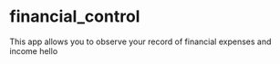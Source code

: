 # financial_control
This app allows you to observe your record of financial expenses and income
hello
